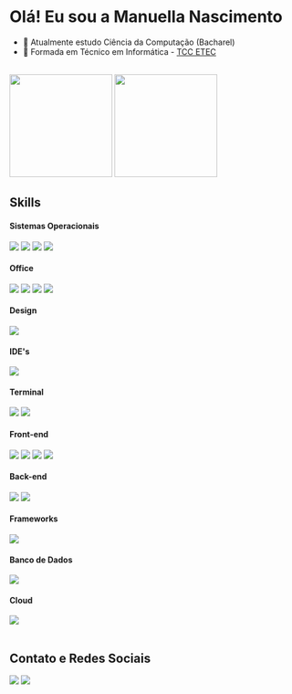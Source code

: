 # Olá! Eu sou a Manuella Nascimento

- 🌱 Atualmente estudo Ciência da Computação (Bacharel)
- 🌱 Formada em Técnico em Informática -
<a href="https://github.com/vinicioslop/buyge-frontend">TCC ETEC</a>

</br>

<div>
  <img height="180em" src="https://githubcard.vinicioslop.com.br/api?username=manunasci&show_icons=true&&include_all_commits=true&theme=omni"/>
  <img height="180em" src="https://githubcard.vinicioslop.com.br/api/top-langs/?username=manunasci&layout=compact&theme=omni"/
</div>

</br>

<div>
  <h2>Skills</h2>
</div>

<div>
  <h4>Sistemas Operacionais</h4>
  <img src="https://img.shields.io/badge/Windows-0078D6?style=for-the-badge&logo=windows&logoColor=white"/>
  <img src="https://img.shields.io/badge/Linux-FCC624?style=for-the-badge&logo=linux&logoColor=black"/>
  <img src="https://img.shields.io/badge/Android-3DDC84?style=for-the-badge&logo=android&logoColor=white"/>
  <img src="https://img.shields.io/badge/chrome%20os-3d89fc?style=for-the-badge&logo=google%20chrome&logoColor=white"/>
</div>

<div>
  <h4>Office</h4>
  <img src="https://img.shields.io/badge/Microsoft_Word-2B579A?style=for-the-badge&logo=microsoft-word&logoColor=white"/>
  <img src="https://img.shields.io/badge/Microsoft_Excel-217346?style=for-the-badge&logo=microsoft-excel&logoColor=white"/>
  <img src="https://img.shields.io/badge/Microsoft_PowerPoint-B7472A?style=for-the-badge&logo=microsoft-powerpoint&logoColor=white"/>
  <img src="https://img.shields.io/badge/Trello-0052CC?style=for-the-badge&logo=trello&logoColor=white"/>
</div>

<div>
  <h4>Design</h4>
  <img src="https://img.shields.io/badge/Figma-F24E1E?style=for-the-badge&logo=figma&logoColor=white"/>
</div>

<div>
  <h4>IDE's</h4>
  <img src="https://img.shields.io/badge/VSCode-0078D4?style=for-the-badge&logo=visual%20studio%20code&logoColor=white"/>
</div>

<div>
  <h4>Terminal</h4>
  <img src="https://img.shields.io/badge/GIT-E44C30?style=for-the-badge&logo=git&logoColor=white"/>
  <img src="https://img.shields.io/badge/windows%20terminal-4D4D4D?style=for-the-badge&logo=windows%20terminal&logoColor=white"/>
</div>

<div>
  <h4>Front-end</h4>
  <img src="https://img.shields.io/badge/HTML5-E34F26?style=for-the-badge&logo=html5&logoColor=white"/>
  <img src="https://img.shields.io/badge/CSS3-1572B6?style=for-the-badge&logo=css3&logoColor=white"/>
  <img src="https://img.shields.io/badge/JavaScript-F7DF1E?style=for-the-badge&logo=JavaScript&logoColor=black"/>
  <img src="https://img.shields.io/badge/C%23-239120?style=for-the-badge&logo=c-sharp&logoColor=white"/>
</div>

<div>
  <h4>Back-end</h4>
  <img src="https://img.shields.io/badge/C%23-239120?style=for-the-badge&logo=c-sharp&logoColor=white"/>
  <img src="https://img.shields.io/badge/C-00599C?style=for-the-badge&logo=c&logoColor=white"/>
</div>

<div>
  <h4>Frameworks</h4>
  <img src="https://img.shields.io/badge/.NET-512BD4?style=for-the-badge&logo=dotnet&logoColor=white"/>
</div>

<div>
  <h4>Banco de Dados</h4>
  <img src="https://img.shields.io/badge/MySQL-005C84?style=for-the-badge&logo=mysql&logoColor=white"/>
</div>

<div>
  <h4>Cloud</h4>
  <img src="https://img.shields.io/badge/microsoft%20azure-0089D6?style=for-the-badge&logo=microsoft-azure&logoColor=white"/>
</div>

<br/>

<div>
  <h2>Contato e Redes Sociais</h2>
</div>

<div>
  <img src="https://img.shields.io/badge/Gmail-D14836?style=for-the-badge&logo=gmail&logoColor=white"/>
  <img src="https://img.shields.io/badge/LinkedIn-0077B5?style=for-the-badge&logo=linkedin&logoColor=white"/>
</div>
